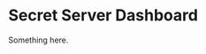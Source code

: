 [title]: # (Secret Server Dashboard)
[tags]: # (XXX)
[priority]: # (1000)
# Secret Server Dashboard
Something here.
